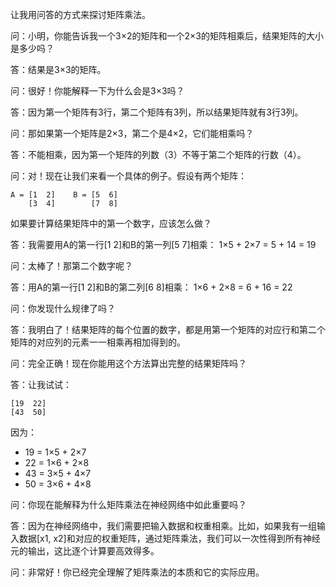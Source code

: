 让我用问答的方式来探讨矩阵乘法。

问：小明，你能告诉我一个3×2的矩阵和一个2×3的矩阵相乘后，结果矩阵的大小是多少吗？

答：结果是3×3的矩阵。

问：很好！你能解释一下为什么会是3×3吗？

答：因为第一个矩阵有3行，第二个矩阵有3列，所以结果矩阵就有3行3列。

问：那如果第一个矩阵是2×3，第二个是4×2，它们能相乘吗？

答：不能相乘，因为第一个矩阵的列数（3）不等于第二个矩阵的行数（4）。

问：对！现在让我们来看一个具体的例子。假设有两个矩阵：
```
A = [1  2]    B = [5  6]
    [3  4]        [7  8]
```
如果要计算结果矩阵中的第一个数字，应该怎么做？

答：我需要用A的第一行[1 2]和B的第一列[5 7]相乘：
1×5 + 2×7 = 5 + 14 = 19

问：太棒了！那第二个数字呢？

答：用A的第一行[1 2]和B的第二列[6 8]相乘：
1×6 + 2×8 = 6 + 16 = 22

问：你发现什么规律了吗？

答：我明白了！结果矩阵的每个位置的数字，都是用第一个矩阵的对应行和第二个矩阵的对应列的元素一一相乘再相加得到的。

问：完全正确！现在你能用这个方法算出完整的结果矩阵吗？

答：让我试试：
```
[19  22]
[43  50]
```
因为：
- 19 = 1×5 + 2×7
- 22 = 1×6 + 2×8
- 43 = 3×5 + 4×7
- 50 = 3×6 + 4×8

问：你现在能解释为什么矩阵乘法在神经网络中如此重要吗？

答：因为在神经网络中，我们需要把输入数据和权重相乘。比如，如果我有一组输入数据[x1, x2]和对应的权重矩阵，通过矩阵乘法，我们可以一次性得到所有神经元的输出，这比逐个计算要高效得多。

问：非常好！你已经完全理解了矩阵乘法的本质和它的实际应用。